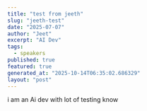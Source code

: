 ```yaml
---
title: "test from jeeth"
slug: "jeeth-test"
date: "2025-07-07"
author: "Jeet"
excerpt: "AI Dev"
tags:
  - speakers
published: true
featured: true
generated_at: "2025-10-14T06:35:02.686329"
layout: "post"
---
```


i am an Ai dev with lot of testing know